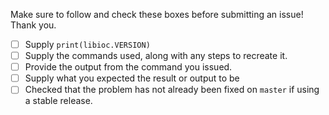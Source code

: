 Make sure to follow and check these boxes before submitting an issue! Thank you.

- [ ] Supply `print(libioc.VERSION)`
- [ ] Supply the commands used, along with any steps to recreate it.
- [ ] Provide the output from the command you issued.
- [ ] Supply what you expected the result or output to be
- [ ] Checked that the problem has not already been fixed on `master` if using
 a stable release.
